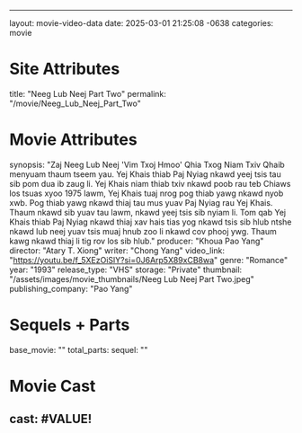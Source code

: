 ---
layout: movie-video-data
date: 2025-03-01 21:25:08 -0638
categories: movie

# Site Attributes
title: "Neeg Lub Neej Part Two"
permalink: "/movie/Neeg_Lub_Neej_Part_Two"

# Movie Attributes
synopsis: "Zaj Neeg Lub Neej 'Vim Txoj Hmoo' Qhia Txog Niam Txiv Qhaib menyuam thaum tseem yau. Yej Khais thiab Paj Nyiag nkawd yeej tsis tau sib pom dua ib zaug li. Yej Khais niam thiab txiv nkawd poob rau teb Chiaws los tsuas xyoo 1975 lawm, Yej Khais tuaj nrog pog thiab yawg nkawd nyob xwb. Pog thiab yawg nkawd thiaj tau mus yuav Paj Nyiag rau Yej Khais. Thaum nkawd sib yuav tau lawm, nkawd yeej tsis sib nyiam li. Tom qab Yej Khais thiab Paj Nyiag nkawd thiaj xav hais tias yog nkawd tsis sib hlub ntshe nkawd lub neej yuav tsis muaj hnub zoo li nkawd cov phooj ywg. Thaum kawg nkawd thiaj li tig rov los sib hlub."
producer: "Khoua Pao Yang"
director: "Atary T. Xiong"
writer: "Chong Yang"
video_link: "https://youtu.be/f_5XEzOiSlY?si=0J6Arp5X89xCB8wa"
genre: "Romance"
year: "1993"
release_type: "VHS"
storage: "Private"
thumbnail: "/assets/images/movie_thumbnails/Neeg Lub Neej Part Two.jpeg"
publishing_company: "Pao Yang"

# Sequels + Parts
base_movie: ""
total_parts: 
sequel: ""

# Movie Cast
cast:
#VALUE!
--